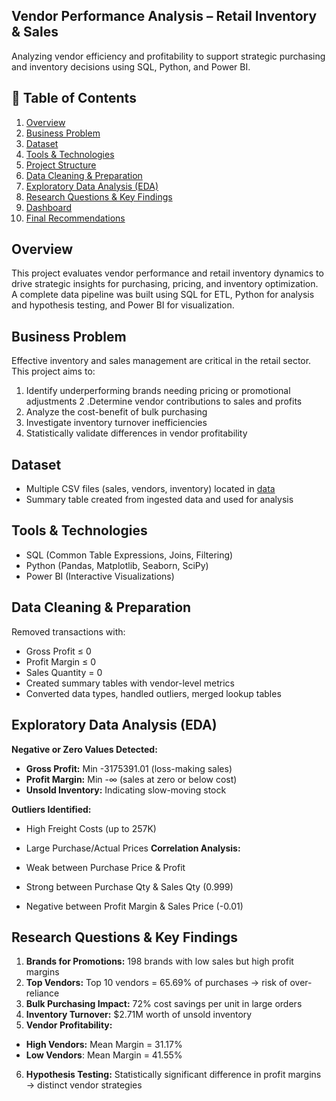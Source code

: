 ## Vendor Performance Analysis – Retail Inventory & Sales

Analyzing vendor efficiency and profitability to support strategic purchasing and inventory decisions using SQL, Python, and Power BI.


## 📑 Table of Contents
1. [Overview](#overview)
2. [Business Problem](#business-problem)
3. [Dataset](#dataset)
4. [Tools & Technologies](#tools--technologies)
5. [Project Structure](#project-structure)
6. [Data Cleaning & Preparation](#data-cleaning--preparation)
7. [Exploratory Data Analysis (EDA)](#exploratory-data-analysis-eda)
8. [Research Questions & Key Findings](#research-questions--key-findings)
9. [Dashboard](#dashboard)
10. [Final Recommendations](#final-recommendations)

## Overview 
This project evaluates vendor performance and retail inventory dynamics to drive strategic insights for purchasing, pricing, and inventory optimization. A complete data pipeline was built using SQL for ETL, Python for analysis and hypothesis testing, and Power BI for visualization.

## Business Problem
Effective inventory and sales management are critical in the retail sector. This project aims to:

1. Identify underperforming brands needing pricing or promotional adjustments
2 .Determine vendor contributions to sales and profits
3. Analyze the cost-benefit of bulk purchasing
4. Investigate inventory turnover inefficiencies
5. Statistically validate differences in vendor profitability

## Dataset
- Multiple CSV files  (sales, vendors, inventory) located in [data](https://github.com/Jatink47/vendor-sales-performance-python-sql-powerbi/tree/main/data)
- Summary table created from ingested data and used for analysis

## Tools & Technologies
- SQL (Common Table Expressions, Joins, Filtering)
- Python (Pandas, Matplotlib, Seaborn, SciPy)
- Power BI (Interactive Visualizations)

## Data Cleaning & Preparation
Removed transactions with:
- Gross Profit ≤ 0
- Profit Margin ≤ 0
- Sales Quantity = 0
- Created summary tables with vendor-level metrics  
- Converted data types, handled outliers, merged lookup tables

## Exploratory Data Analysis (EDA)
**Negative or Zero Values Detected:**

- **Gross Profit:** Min -3175391.01 (loss-making sales)
- **Profit Margin:** Min -∞ (sales at zero or below cost)
- **Unsold Inventory:** Indicating slow-moving stock

**Outliers Identified:**
- High Freight Costs (up to 257K)
- Large Purchase/Actual Prices
**Correlation Analysis:**

- Weak between Purchase Price & Profit
- Strong between Purchase Qty & Sales Qty (0.999)
- Negative between Profit Margin & Sales Price (-0.01)

## Research Questions & Key Findings
1. **Brands for Promotions:** 198 brands with low sales but high profit margins
2. **Top Vendors:** Top 10 vendors = 65.69% of purchases → risk of over-reliance
3. **Bulk Purchasing Impact:** 72% cost savings per unit in large orders
4. **Inventory Turnover:** $2.71M worth of unsold inventory
5. **Vendor Profitability:**
- **High Vendors:** Mean Margin = 31.17%
- **Low Vendors**: Mean Margin = 41.55%
6. **Hypothesis Testing:** Statistically significant difference in profit margins → distinct vendor strategies
